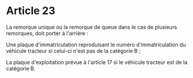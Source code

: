 # Article 23

La remorque unique ou la remorque de queue dans le cas de plusieurs remorques, doit porter à l'arrière :

Une plaque d'immatriculation reproduisant le numéro d'immatriculation du véhicule tracteur si celui-ci n'est pas de la catégorie B ;

La plaque d'exploitation prévue à l'article 17 si le véhicule tracteur est de la catégorie B.
